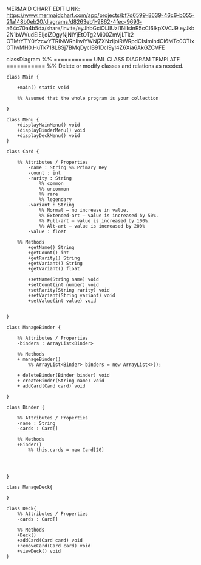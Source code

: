 MERMAID CHART EDIT LINK: 
https://www.mermaidchart.com/app/projects/bf7d6599-8639-46c6-b055-21a148b0eb20/diagrams/d8263eb1-9862-4fec-9693-
a64c70a4b5da/share/invite/eyJhbGciOiJIUzI1NiIsInR5cCI6IkpXVCJ9.eyJkb2N1bWVudElEIjoiZDgyNjNlYjEtOTg2Mi00ZmVjLTk2
OTMtYTY0YzcwYTRiNWRhIiwiYWNjZXNzIjoiRWRpdCIsImlhdCI6MTc0OTIxOTIwMH0.HuTk718L8Sj7BMqDyclB91Dcl9yI4Z6Xia6AkGZCVFE

classDiagram
    %% =========== UML CLASS DIAGRAM TEMPLATE ===========
    %% Delete or modify classes and relations as needed.

    class Main {

        +main() static void

        %% Assumed that the whole program is your collection

    }
    
    class Menu {
        +displayMainMenu() void
        +displayBinderMenu() void
        +displayDeckMenu() void
    }

    class Card {

        %% Attributes / Properties
            -name : String %% Primary Key
            -count : int
            -rarity : String
                %% common
                %% uncommon
                %% rare
                %% legendary
            -variant : String
                %% Normal – no increase in value.
                %% Extended-art – value is increased by 50%.
                %% Full-art – value is increased by 100%.
                %% Alt-art – value is increased by 200%
            -value : float
        
        %% Methods
            +getName() String
            +getCount() int
            +getRarity() String
            +getVariant() String
            +getVariant() float

            +setName(String name) void
            +setCount(int number) void 
            +setRarity(String rarity) void
            +setVariant(String variant) void
            +setValue(int value) void


    }

    class ManageBinder {
        
        %% Attributes / Properties
        -binders : ArrayList<Binder>

        %% Methods
        + manageBinder()
            %% ArrayList<Binder> binders = new ArrayList<>(); 

        + deleteBinder(Binder binder) void
        + createBinder(String name) void
        + addCard(Card card) void
       
    }

    class Binder {

        %% Attributes / Properties
        -name : String
        -cards : Card[]

        %% Methods
        +Binder()
            %% this.cards = new Card[20]
        
        


    }

    class ManageDeck{
        
    }

    class Deck{
        %% Attributes / Properties
        -cards : Card[]
        
        %% Methods
        +Deck()
        +addCard(Card card) void
        +removeCard(Card card) void
        +viewDeck() void
    }

